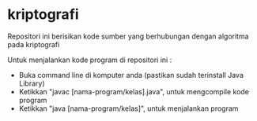 # kriptografi

Repositori ini berisikan kode sumber yang berhubungan dengan algoritma pada kriptografi

Untuk menjalankan kode program di repositori ini :
* Buka command line di komputer anda (pastikan sudah terinstall Java Library)
* Ketikkan "javac [nama-program/kelas].java", untuk mengcompile kode program
* Ketikkan "java [nama-program/kelas]", untuk menjalankan program
